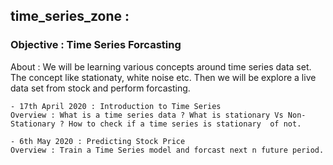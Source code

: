 ## time_series_zone : 

### Objective : Time Series Forcasting

About : We will be learning various concepts around time series data set. The concept like stationaty, white noise etc. Then we will be explore a live data set from stock and perform forcasting. 

    - 17th April 2020 : Introduction to Time Series
    Overview : What is a time series data ? What is stationary Vs Non-Stationary ? How to check if a time series is stationary  of not. 
    
    - 6th May 2020 : Predicting Stock Price 
    Overview : Train a Time Series model and forcast next n future period. 
